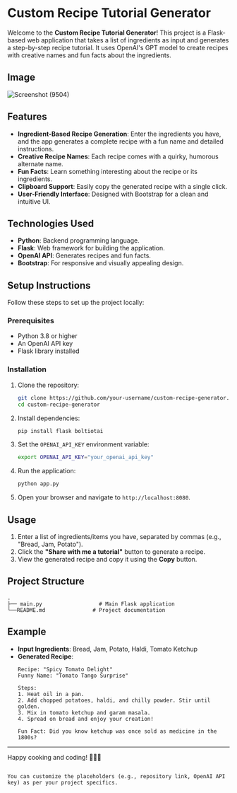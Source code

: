 # Custom Recipe Tutorial Generator

Welcome to the **Custom Recipe Tutorial Generator**! This project is a Flask-based web application that takes a list of ingredients as input and generates a step-by-step recipe tutorial. It uses OpenAI's GPT model to create recipes with creative names and fun facts about the ingredients.

## Image
![Screenshot (9504)](https://github.com/user-attachments/assets/f69d8c11-9de9-461e-a882-46d4993f50a1)


## Features

- **Ingredient-Based Recipe Generation**: Enter the ingredients you have, and the app generates a complete recipe with a fun name and detailed instructions.
- **Creative Recipe Names**: Each recipe comes with a quirky, humorous alternate name.
- **Fun Facts**: Learn something interesting about the recipe or its ingredients.
- **Clipboard Support**: Easily copy the generated recipe with a single click.
- **User-Friendly Interface**: Designed with Bootstrap for a clean and intuitive UI.

## Technologies Used

- **Python**: Backend programming language.
- **Flask**: Web framework for building the application.
- **OpenAI API**: Generates recipes and fun facts.
- **Bootstrap**: For responsive and visually appealing design.

## Setup Instructions

Follow these steps to set up the project locally:

### Prerequisites

- Python 3.8 or higher
- An OpenAI API key
- Flask library installed

### Installation

1. Clone the repository:
   ```bash
   git clone https://github.com/your-username/custom-recipe-generator.git
   cd custom-recipe-generator
   ```

2. Install dependencies:
   ```bash
   pip install flask boltiotai
   ```

3. Set the `OPENAI_API_KEY` environment variable:
   ```bash
   export OPENAI_API_KEY="your_openai_api_key"
   ```

4. Run the application:
   ```bash
   python app.py
   ```

5. Open your browser and navigate to `http://localhost:8080`.

## Usage

1. Enter a list of ingredients/items you have, separated by commas (e.g., "Bread, Jam, Potato").
2. Click the **"Share with me a tutorial"** button to generate a recipe.
3. View the generated recipe and copy it using the **Copy** button.

## Project Structure

```plaintext
.
├── main.py                  # Main Flask application
└──README.md               # Project documentation
```

## Example

- **Input Ingredients**: Bread, Jam, Potato, Haldi, Tomato Ketchup
- **Generated Recipe**:
  ```
  Recipe: "Spicy Tomato Delight"
  Funny Name: "Tomato Tango Surprise"
  
  Steps:
  1. Heat oil in a pan.
  2. Add chopped potatoes, haldi, and chilly powder. Stir until golden.
  3. Mix in tomato ketchup and garam masala.
  4. Spread on bread and enjoy your creation!

  Fun Fact: Did you know ketchup was once sold as medicine in the 1800s?
  ```

---

Happy cooking and coding! 🍳👨‍💻
```

You can customize the placeholders (e.g., repository link, OpenAI API key) as per your project specifics.

